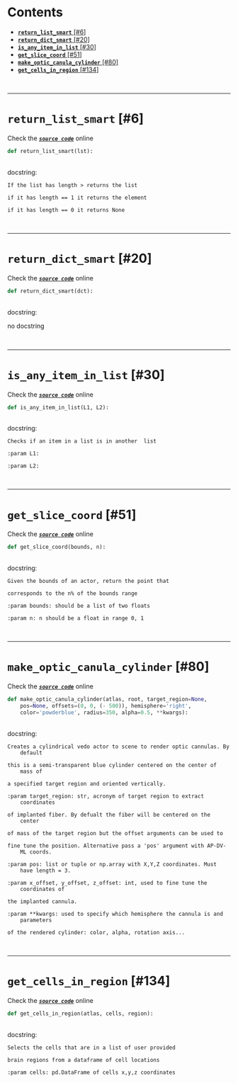 



Contents
========

* [**`return_list_smart`** [#6]](#return_list_smart-6)
* [**`return_dict_smart`** [#20]](#return_dict_smart-20)
* [**`is_any_item_in_list`** [#30]](#is_any_item_in_list-30)
* [**`get_slice_coord`** [#51]](#get_slice_coord-51)
* [**`make_optic_canula_cylinder`** [#80]](#make_optic_canula_cylinder-80)
* [**`get_cells_in_region`** [#134]](#get_cells_in_region-134)


&nbsp;

--------
# **`return_list_smart`** [#6]
  
Check the [***``source code``***](https://github.com/BrancoLab/BrainRender/blob/master/brainrender/Utils/data_manipulation.py#L6) online

```python
def return_list_smart(lst):
```

&nbsp;  
docstring:

```text
If the list has length > returns the list

if it has length == 1 it returns the element

if it has length == 0 it returns None

```

&nbsp;

--------
# **`return_dict_smart`** [#20]
  
Check the [***``source code``***](https://github.com/BrancoLab/BrainRender/blob/master/brainrender/Utils/data_manipulation.py#L20) online

```python
def return_dict_smart(dct):
```

&nbsp;  
docstring:

no docstring

&nbsp;

--------
# **`is_any_item_in_list`** [#30]
  
Check the [***``source code``***](https://github.com/BrancoLab/BrainRender/blob/master/brainrender/Utils/data_manipulation.py#L30) online

```python
def is_any_item_in_list(L1, L2):
```

&nbsp;  
docstring:

```text
Checks if an item in a list is in another  list

:param L1:

:param L2:

```

&nbsp;

--------
# **`get_slice_coord`** [#51]
  
Check the [***``source code``***](https://github.com/BrancoLab/BrainRender/blob/master/brainrender/Utils/data_manipulation.py#L51) online

```python
def get_slice_coord(bounds, n):
```

&nbsp;  
docstring:

```text
Given the bounds of an actor, return the point that

corresponds to the n% of the bounds range

:param bounds: should be a list of two floats

:param n: n should be a float in range 0, 1

```

&nbsp;

--------
# **`make_optic_canula_cylinder`** [#80]
  
Check the [***``source code``***](https://github.com/BrancoLab/BrainRender/blob/master/brainrender/Utils/data_manipulation.py#L80) online

```python
def make_optic_canula_cylinder(atlas, root, target_region=None,
    pos=None, offsets=(0, 0, (- 500)), hemisphere='right',
    color='powderblue', radius=350, alpha=0.5, **kwargs):
```

&nbsp;  
docstring:

```text
Creates a cylindrical vedo actor to scene to render optic cannulas. By
    default

this is a semi-transparent blue cylinder centered on the center of
    mass of

a specified target region and oriented vertically.

:param target_region: str, acronym of target region to extract
    coordinates

of implanted fiber. By defualt the fiber will be centered on the
    center

of mass of the target region but the offset arguments can be used to

fine tune the position. Alternative pass a 'pos' argument with AP-DV-
    ML coords.

:param pos: list or tuple or np.array with X,Y,Z coordinates. Must
    have length = 3.

:param x_offset, y_offset, z_offset: int, used to fine tune the
    coordinates of

the implanted cannula.

:param **kwargs: used to specify which hemisphere the cannula is and
    parameters

of the rendered cylinder: color, alpha, rotation axis...

```

&nbsp;

--------
# **`get_cells_in_region`** [#134]
  
Check the [***``source code``***](https://github.com/BrancoLab/BrainRender/blob/master/brainrender/Utils/data_manipulation.py#L134) online

```python
def get_cells_in_region(atlas, cells, region):
```

&nbsp;  
docstring:

```text
Selects the cells that are in a list of user provided

brain regions from a dataframe of cell locations

:param cells: pd.DataFrame of cells x,y,z coordinates

```